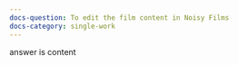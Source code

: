 ```yaml
---
docs-question: To edit the film content in Noisy Films
docs-category: single-work
---
```

answer is content
